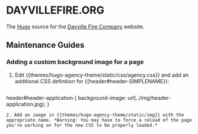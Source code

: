 # DAYVILLEFIRE.ORG

The [Hugo](http://gohugo.io) source for the [Dayville Fire Company](http://dayvillefire.org/) website.

## Maintenance Guides

### Adding a custom background image for a page

1. Edit {{themes/hugo-agency-theme/static/css/agency.css}} and add an additional CSS definition for {{header#header-SIMPLENAME}}:
   ```
header#header-application {
    background-image: url(../img/header-application.jpg);
}
   ```
2. Add an image in {{themes/hugo-agency-theme/static/img}} with the appropriate name. *Warning: You may have to force a reload of the page you're working on for the new CSS to be properly loaded.*

